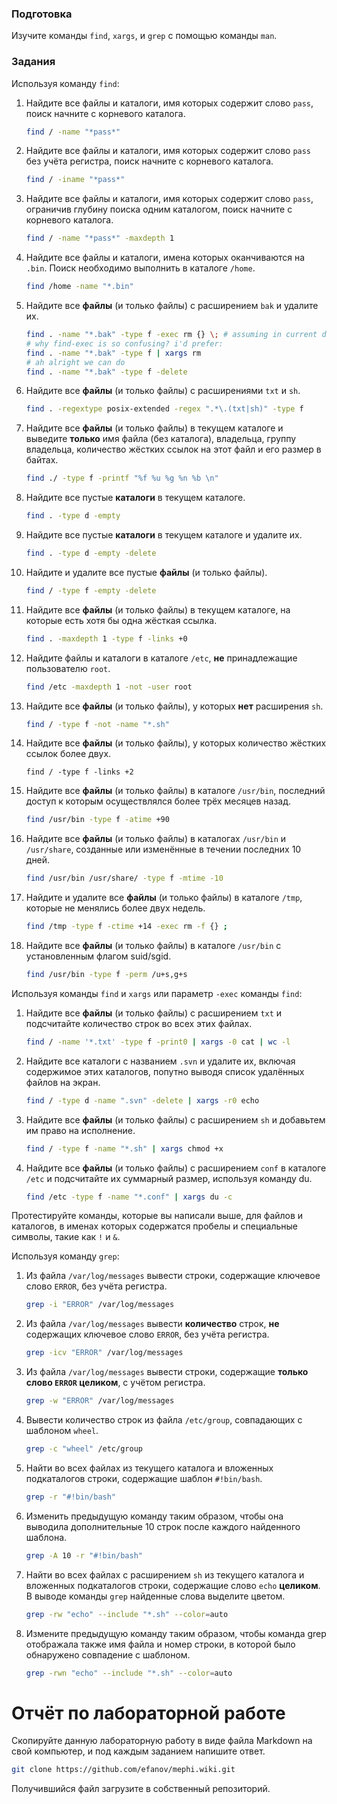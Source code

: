 ### Подготовка

Изучите команды `find`, `xargs`, и `grep` с помощью команды `man`.

### Задания

Используя команду `find`:

1. Найдите все файлы и каталоги, имя которых содержит слово `pass`, поиск начните с корневого каталога.
   ```bash
   find / -name "*pass*"
   ```
1. Найдите все файлы и каталоги, имя которых содержит слово `pass` без учёта регистра, поиск начните с корневого каталога.
   ```bash
   find / -iname "*pass*"
   ```
1. Найдите все файлы и каталоги, имя которых содержит слово `pass`, ограничив глубину поиска одним каталогом, поиск начните с корневого каталога.
   ```bash
   find / -name "*pass*" -maxdepth 1
   ```
1. Найдите все файлы и каталоги, имена которых оканчиваются на `.bin`. Поиск необходимо выполнить в каталоге `/home`.
   ```bash
   find /home -name "*.bin"
   ```
1. Найдите все **файлы** (и только файлы) с расширением `bak` и удалите их.
   ```bash
   find . -name "*.bak" -type f -exec rm {} \; # assuming in current directory
   # why find-exec is so confusing? i'd prefer:
   find . -name "*.bak" -type f | xargs rm
   # ah alright we can do
   find . -name "*.bak" -type f -delete
   ```
1. Найдите все **файлы** (и только файлы) с расширениями `txt` и `sh`.
   ```bash
   find . -regextype posix-extended -regex ".*\.(txt|sh)" -type f
   ```
1. Найдите все **файлы** (и только файлы) в текущем каталоге и выведите **только** имя файла (без каталога), владельца, группу владельца, количество жёстких ссылок на этот файл и его размер в байтах.
   ```bash
   find ./ -type f -printf "%f %u %g %n %b \n"
   ```
1. Найдите все пустые **каталоги** в текущем каталоге.
   ```bash
   find . -type d -empty
   ```
1. Найдите все пустые **каталоги** в текущем каталоге и удалите их.
   ```bash
   find . -type d -empty -delete
   ```
1. Найдите и удалите все пустые **файлы** (и только файлы).
   ```bash
   find / -type f -empty -delete
   ```
1. Найдите все **файлы** (и только файлы) в текущем каталоге, на которые есть хотя бы одна жёсткая ссылка.
   ```bash
   find . -maxdepth 1 -type f -links +0
   ```
1. Найдите файлы и каталоги в каталоге `/etc`, **не** принадлежащие пользователю `root`.
   ```bash
   find /etc -maxdepth 1 -not -user root
   ```
1. Найдите все **файлы** (и только файлы), у которых **нет** расширения `sh`.
   ```bash
   find / -type f -not -name "*.sh"
   ```
1. Найдите все **файлы** (и только файлы), у которых количество жёстких ссылок более двух.
   ```
   find / -type f -links +2
   ```
1. Найдите все **файлы** (и только файлы) в каталоге `/usr/bin`, последний доступ к которым осуществлялся более трёх месяцев назад.
   ```bash
   find /usr/bin -type f -atime +90
   ```
1. Найдите все **файлы** (и только файлы) в каталогах `/usr/bin` и `/usr/share`, созданные или изменённые в течении последних 10 дней.
   ```bash
   find /usr/bin /usr/share/ -type f -mtime -10
   ```
1. Найдите и удалите все **файлы** (и только файлы) в каталоге `/tmp`, которые не менялись более двух недель.
   ```bash
   find /tmp -type f -ctime +14 -exec rm -f {} ;
   ```
1. Найдите все **файлы** (и только файлы) в каталоге `/usr/bin` с установленным флагом suid/sgid.
   ```bash
   find /usr/bin -type f -perm /u+s,g+s
   ```

Используя команды `find` и `xargs` или параметр `-exec` команды `find`:

1. Найдите все **файлы** (и только файлы) с расширением `txt` и подсчитайте количество строк во всех этих файлах.
   ```bash
   find / -name '*.txt' -type f -print0 | xargs -0 cat | wc -l
   ```
1. Найдите все каталоги с названием `.svn` и удалите их, включая содержимое этих каталогов, попутно выводя список удалённых файлов на экран.
   ```bash
   find / -type d -name ".svn" -delete | xargs -r0 echo
   ```
1. Найдите все **файлы** (и только файлы) с расширением `sh` и добавьтем им право на исполнение.
   ```bash
   find / -type f -name "*.sh" | xargs chmod +x
   ```
1. Найдите все **файлы** (и только файлы) с расширением `conf` в каталоге `/etc` и подсчитайте их суммарный размер, используя команду du.
   ```bash
   find /etc -type f -name "*.conf" | xargs du -c
   ```

Протестируйте команды, которые вы написали выше, для файлов и каталогов, в именах которых содержатся пробелы и специальные символы, такие как `!` и `&`.

Используя команду `grep`:

1. Из файла `/var/log/messages` вывести строки, содержащие ключевое слово `ERROR`, без учёта регистра.
   ```bash
   grep -i "ERROR" /var/log/messages
   ```
1. Из файла `/var/log/messages` вывести **количество** строк, **не** содержащих ключевое слово `ERROR`, без учёта регистра.
   ```bash
   grep -icv "ERROR" /var/log/messages
   ```
1. Из файла `/var/log/messages` вывести строки, содержащие **только слово `ERROR` целиком**, с учётом регистра.
   ```bash
   grep -w "ERROR" /var/log/messages
   ```
1. Вывести количество строк из файла `/etc/group`, совпадающих с шаблоном `wheel`.
   ```bash
   grep -c "wheel" /etc/group
   ```
1. Найти во всех файлах из текущего каталога и вложенных подкаталогов строки, содержащие шаблон `#!bin/bash`.
   ```bash
   grep -r "#!bin/bash"
   ```
1. Изменить предыдущую команду таким образом, чтобы она выводила дополнительные 10 строк после каждого найденного шаблона.
   ```bash
   grep -A 10 -r "#!bin/bash"
   ```
1. Найти во всех файлах с расширением `sh` из текущего каталога и вложенных подкаталогов строки, содержащие слово `echo` **целиком**. В выводе команды `grep` найденные слова выделите цветом.
   ```bash
   grep -rw "echo" --include "*.sh" --color=auto
   ```
1. Измените предыдущую команду таким образом, чтобы команда grep отображала также имя файла и номер строки, в которой было обнаружено совпадение с шаблоном.
   ```bash
   grep -rwn "echo" --include "*.sh" --color=auto
   ```

# Отчёт по лабораторной работе

Скопируйте данную лабораторную работу в виде файла Markdown на свой компьютер, и под каждым заданием напишите ответ.

```sh
git clone https://github.com/efanov/mephi.wiki.git
```

Получившийся файл загрузите в собственный репозиторий.
